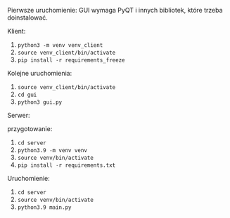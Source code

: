 Pierwsze uruchomienie:
GUI wymaga PyQT i innych bibliotek, które trzeba doinstalować.

Klient:
1. `python3 -m venv venv_client`
2. `source venv_client/bin/activate`
3. `pip install -r requirements_freeze`

Kolejne uruchomienia:
1. `source venv_client/bin/activate`
2. `cd gui`
3. `python3 gui.py`

Serwer:

przygotowanie:
1. `cd server`
2. `python3.9 -m venv venv`
3. `source venv/bin/activate`
4. `pip install -r requirements.txt`

Uruchomienie:
1. `cd server`
2. `source venv/bin/activate`
3. `python3.9 main.py`
